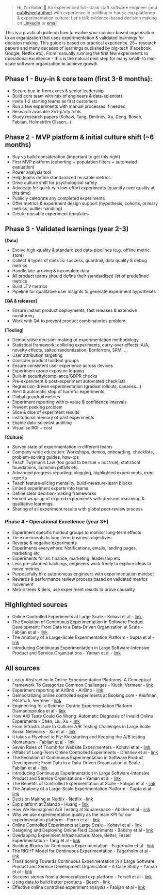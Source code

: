 > Hi, I'm Robin 👋 An experienced full-stack staff software engineer (and [published author](https://link.springer.com/chapter/10.1007/978-3-030-35333-9_37)) with experience in building in-house exp platforms & experimentation culture. Let's talk evidence-based decision making on [LinkedIn](https://www.linkedin.com/in/robin-sveningson-11005793/) or [email](mailto:robin@empiriska.se)

This is a practical guide on how to evolve your opinion-based organization to an organization that uses experimentation & validated learnings for decision making. This guide is based on practical experience, 25+ research papers and many decades of learnings published by big-tech (Facebook, Google, Netflix etc). From manually running the first few experiments to operational excellence - this is the natural next step for many small- to mid-scale software organization to achieve growth. 

## Phase 1 - Buy-in & core team (first 3-6 months):
- Secure buy-in from execs & senior leadership
- Build core team with mix of engineers & data-scientists
- Invite 1-2 starting teams as first customers
- Run a few experiments with manual processes if needed
- Research available 3rd-party tools
- Study research papers (Kohavi, Tang, Dmitriev, Xu, Deng, Bosch, Fabijan, Holmström Olsson...)

## Phase 2 - MVP platform & initial culture shift (~6 months)
- Buy vs build consideration (important to get this right)
- First MVP platform (cohorting + population filters + automated evaluation)
- Power analysis tool
- Help teams define standardized reusable metrics
- Drive culture shift for psychological safety
- Advocate for quick-win low-effort experiments (quantity over quality at this time)
- Publicly celebrate any completed experiments
- Offer metrics & experiment design support (hypothesis, cohorts, primary metrics, outlier handling)
- Create reusable experiment templates

## Phase 3 - Validated learnings (year 2-3)

**[Data]**
- Evolve high-quality & standardized data-pipelines (e.g. offline metric store)
- Collect 4 types of metrics: success, guardrail, data quality & debug metrics
- Handle late-arriving & incomplete data
- All product teams should define their standardized list of predefined metrics
- Build LTV metrics
- Pipeline for qualitative user insights to generate experiment hypotheses

**[QA & releases]**
- Ensure instant product deployments, fast releases & extensive monitoring
- Work with QA to prevent product combinatorics problem

**[Tooling]**
- Democratise decision-making of experimentation methodology
- Statistical framework: colliding experiments, carry-over effects, A/A, novelty effects, salted randomization, Bonferroni, SRM, ...
- User attribution targeting
- Consider product holdout groups
- Ensure consistent user experience across devices
- Experiment group exposure logging
- Built-in security/compliance/GDPR checks
- Pre-experiment & post-experiment automated checklists
- Regression-driven experimentation (gradual rollouts, canaries...)
- Alert & automatic stop of harmful experiments
- Global guardrail metrics
- Experiment reporting with p-value & confidence intervals
- Prevent peeking problem
- Slice & dice of experiment results
- Institutional memory of past experiments
- Enable data-scientist auditing
- Visualise ROI + cost

**[Culture]**
- Survey state of experimentation in different teams
- Company-wide education: Workshops, demos, onboarding, checklists, problem-solving guides, how-tos
- Teach Twyman’s Law (too good to be true = not true), statistical foundations, common pitfalls etc.
- Advanced progress reporting: blogging, highlighted experiments, exec reports
- Teach feature-slicing mentality, build-measure-learn blocks
- Embed experiment experts into teams
- Define clear decision-making frameworks
- Forced wrap-up of expired experiments with decision reasoning & qualitative learnings
- Sharing of all experiment results with global peer-review process

### Phase 4 - Operational Excellence (year 3+)
- Experiment specific holdout groups to monitor long-term effects
- Tie experiments to long-term business objectives
- Reverse & negative experiments
- Experiments everywhere: Notifications, emails, landing pages, marketing etc
- Experiments for all: finance, marketing, leadership etc
- Less pre-planned backlogs, engineers work freely to explore ideas to move metrics
- Purposefully hire autonomous engineers with experimentation mindset
- Rewards & performance review process based on validated metrics movement
- Metric trees & tiers, use experiment results to prove causality

## Highlighted sources
* Online Controlled Experiments at Large Scale - Kohavi et al - [link](https://dl.acm.org/doi/10.1145/2487575.2488217)
* The Evolution of Continuous Experimentation in Software Product Development: From Data to a Data-Driven Organization at Scale - Fabijan et al - [link](https://exp-platform.com/Documents/2017-05%20ICSE2017_EvolutionOfExP.pdf)
* The Anatomy of a Large-Scale Experimentation Platform - Gupta et al - [link](https://www.researchgate.net/profile/Aleksander-Fabijan/publication/324889185_The_Anatomy_of_a_Large-Scale_Online_Experimentation_Platform/links/5ae96411a6fdcc03cd8fa431/The-Anatomy-of-a-Large-Scale-Online-Experimentation-Platform.pdf)
* Introducing Continuous Experimentation in Large Software-Intensive Product and Service Organisations - Yaman et al - [link](https://www.sciencedirect.com/science/article/abs/pii/S0164121217301474)

## All sources
* Leaky Abstraction In Online Experimentation Platforms: A Conceptual Framework To Categorize Common Challenges - Kluck, Vermeer - [link](https://www.researchgate.net/publication/320180177_Leaky_Abstraction_In_Online_Experimentation_Platforms_A_Conceptual_Framework_To_Categorize_Common_Challenges)
* Experiment reporting at AirBnb - AirBnb - [link](https://medium.com/airbnb-engineering/experiment-reporting-framework-4e3fcd29e6c0#.cbl72jip2)
* Democratizing online controlled experiments at Booking.com - Kaufman, Pitchfork, Vermeer - [link](https://www.researchgate.net/publication/320582817_Democratizing_online_controlled_experiments_at_Bookingcom)
* Engineering for a Science-Centric Experimentation Platform - Diamantopoulos et al - [link](https://research.chalmers.se/publication/519813/file/519813_Fulltext.pdf)
* How A/B Tests Could Go Wrong: Automatic Diagnosis of Invalid Online Experiments - Chen, Liu, Xu - [link](https://dl.acm.org/doi/10.1145/3289600.3291000)
* From Infrastructure to Culture: A/B Testing Challenges in Large Scale Social Networks - Xu et al - [link](https://dl.acm.org/doi/10.1145/2783258.2788602)
* It takes a Flywheel to Fly: Kickstarting and Keeping the A/B testing Momentum - Fabijan et al - [link](https://www.microsoft.com/en-us/research/articles/it-takes-a-flywheel-to-fly-kickstarting-and-keeping-the-a-b-testing-momentum/)
* Seven Rules of Thumb for Website Experimenters - Kohavi et al - [link](https://exp-platform.com/rules-of-thumb/)
* Pitfalls of Long-Term Online Controlled Experiments - Dmitriev et al - [link](https://www.exp-platform.com/Documents/2016%20IEEEBigDataLongRunningControlledExperiments.pdf)
* The Evolution of Continuous Experimentation in Software Product Development: From Data to a Data-Driven Organization at Scale - Fabijan et al - [link](https://exp-platform.com/Documents/2017-05%20ICSE2017_EvolutionOfExP.pdf)
* Introducing Continuous Experimentation in Large Software-Intensive Product and Service Organisations - Yaman et al - [link](https://www.sciencedirect.com/science/article/abs/pii/S0164121217301474)
* The Benefits of Controlled Experimentation at Scale - Fabijan et al - [link](https://exp-platform.com/Documents/2017-08%20BenefitsOfExPScaleSEAA.pdf)
* The Anatomy of a Large-Scale Experimentation Platform - Gupta et al - [link](https://www.researchgate.net/profile/Aleksander-Fabijan/publication/324889185_The_Anatomy_of_a_Large-Scale_Online_Experimentation_Platform/links/5ae96411a6fdcc03cd8fa431/The-Anatomy-of-a-Large-Scale-Online-Experimentation-Platform.pdf)
* Decision Making at Netflix - Netflix - [link](https://netflixtechblog.com/decision-making-at-netflix-33065fa06481)
* Exp platform at Zalando - Huang - [link](https://engineering.zalando.com/posts/2021/01/experimentation-platform-part1.html)
* How We Reimagined A/B Testing at Squarespace - Absher et al - [link](https://engineering.squarespace.com/blog/2021/how-we-reimagined-ab-testing-at-squarespace)
* Why we use experimentation quality as the main KPI for our experimentation platform - Perrin et al - [link](https://medium.com/booking-product/why-we-use-experimentation-quality-as-the-main-kpi-for-our-experimentation-platform-f4c1ce381b81)
* Online Controlled Experiments at Large Scale - Kohavi et al - [link](https://dl.acm.org/doi/10.1145/2487575.2488217)
* Designing and Deploying Online Field Experiments - Bakshy et al - [link](https://dl.acm.org/doi/10.1145/2566486.2567967)
* Overlapping Experiment Infrastructure: More, Better, Faster Experimentation - Tang et al - [link](https://static.googleusercontent.com/media/research.google.com/sv//pubs/archive/36500.pdf)
* Building Blocks for Continuous Experimentation - Fagerholm et al - [link](https://dl.acm.org/doi/10.1145/2593812.2593816)
* The RIGHT Model for Continuous Experimentation - Fagerholm et al - [link](https://www.sciencedirect.com/science/article/abs/pii/S0164121216300024)
* Transitioning Towards Continuous Experimentation in a Large Software Product and Service Development Organisation – A Case Study - Yaman et al - [link](https://www.researchgate.net/publication/307994703_Transitioning_Towards_Continuous_Experimentation_in_a_Large_Software_Product_and_Service_Development_Organisation_-_A_Case_Study)
* Success stories from a democratized exp platform - Forsell et al - [link](https://www.researchgate.net/publication/347515831_Success_Stories_from_a_Democratized_Experimentation_Platform)
* Using data to build better products - Bosch - [link](https://janbosch.com/blog/wp-content/uploads/2024/06/UsingDataToBuildBetterProducts-SemiFinal.pdf)
* Effective online controlled experiment analysis - Fabijan et al - [link](https://www.researchgate.net/publication/327350401_Effective_Online_Controlled_Experiment_Analysis_at_Large_Scale)

